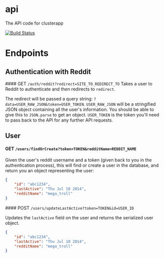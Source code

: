 api
===

The API code for clusterapp

[![Build Status](https://travis-ci.org/clusterapp/api.svg?branch=master)](https://travis-ci.org/clusterapp/api)

# Endpoints

## Authentication with Reddit

#### GET `/auth/reddit?redirect=SITE_TO_REDIRECT_TO`
Takes a user to Reddit to authenticate and then redirects to `redirect`.

The redirect will be passed a query string: `?data=USER_RAW_JSON&token=USER_TOKEN`. `USER_RAW_JSON` will be a stringified JSON object containing all the user's information. You should be able to give this to `JSON.parse` to get an object. `USER_TOKEN` is the token you'll need to pass back to the API for any further API requests.

## User

####  GET `/users/findOrCreate?token=TOKEN&redditName=REDDIT_NAME`

Given the user's reddit username and a token (given back to you in the authentication process), this will find or create a user in the database, and return you an object representing the user:

```json
{
    "id": "abc1234",
    "lastActive": "Thu Jul 10 2014",
    "redditName": "mega_troll"
}
```

#### POST `/users/updateLastActive?token=TOKEN&id=USER_ID`

Updates the `lastActive` field on the user and returns the serialized user object.

```json
{
    "id": "abc1234",
    "lastActive": "Thu Jul 10 2014",
    "redditName": "mega_troll"
}
```




